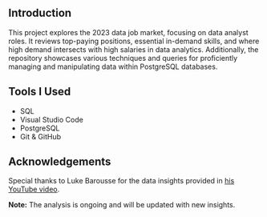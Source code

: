 ## Introduction
This project explores the 2023 data job market, focusing on data analyst roles. It reviews top-paying positions, essential in-demand skills, and where high demand intersects with high salaries in data analytics. Additionally, the repository showcases various techniques and queries for proficiently managing and manipulating data within PostgreSQL databases.

## Tools I Used
- SQL
- Visual Studio Code
- PostgreSQL
- Git & GitHub

## Acknowledgements
Special thanks to Luke Barousse for the data insights provided in [his YouTube video](https://youtu.be/7mz73uXD9DA?si=TJWDsG3Eb68o0hoJ). 

**Note:** The analysis is ongoing and will be updated with new insights.
